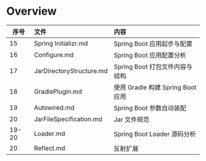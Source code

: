 # Overview

| 序号  | 文件                     | 内容                              |
| ----- | :----------------------- | :-------------------------------- |
| 15    | Spring Initializr.md     | Spring Boot 应用起步与配置        |
| 16    | Configure.md             | Spring Boot 应用配置分析          |
| 17    | JarDirectoryStructure.md | Spring Boot 打包文件内容与结构    |
| 18    | GradlePlugin.md          | 使用 Gradle 构建 Spring Boot 应用 |
| 19    | Autowired.md             | Spring Boot 参数自动装配          |
| 20    | JarFileSpecification.md  | Jar 文件规范                      |
| 19-20 | Loader.md                | Spring Boot Loader 源码分析       |
| 20    | Reflect.md               | 反射扩展                          |

